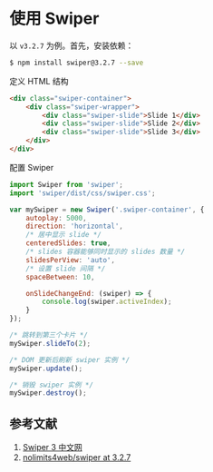 # 使用 Swiper

以 `v3.2.7` 为例。首先，安装依赖：

```sh
$ npm install swiper@3.2.7 --save
```

定义 HTML 结构

```html
<div class="swiper-container">
    <div class="swiper-wrapper">
        <div class="swiper-slide">Slide 1</div>
        <div class="swiper-slide">Slide 2</div>
        <div class="swiper-slide">Slide 3</div>
    </div>
</div>
```

配置 Swiper

```js
import Swiper from 'swiper';
import 'swiper/dist/css/swiper.css';

var mySwiper = new Swiper('.swiper-container', {
    autoplay: 5000,
    direction: 'horizontal',
    /* 居中显示 slide */
    centeredSlides: true,
    /* slides 容器能够同时显示的 slides 数量 */
    slidesPerView: 'auto',
    /* 设置 slide 间隔 */
    spaceBetween: 10,

    onSlideChangeEnd: (swiper) => {
        console.log(swiper.activeIndex);
    }
});

/* 跳转到第三个卡片 */
mySwiper.slideTo(2);

/* DOM 更新后刷新 swiper 实例 */
mySwiper.update();

/* 销毁 swiper 实例 */
mySwiper.destroy();
```

## 参考文献

1. [Swiper 3 中文网](https://3.swiper.com.cn/api/index.html)
1. [nolimits4web/swiper at 3.2.7](https://github.com/nolimits4web/swiper/tree/v3.2.7)